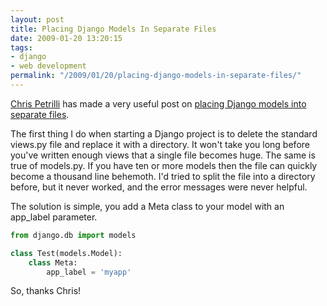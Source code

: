 ```yaml
---
layout: post
title: Placing Django Models In Separate Files
date: 2009-01-20 13:20:15
tags:
- django
- web development
permalink: "/2009/01/20/placing-django-models-in-separate-files/"
---
```

[Chris Petrilli](http://blog.amber.org/) has made a very useful post on [placing Django models into separate
files](http://blog.amber.org/2009/01/19/moving-django-models-into-their-own-module/).

The first thing I do when starting a Django project is to delete the standard views.py file and replace it
with a directory. It won't take you long before you've written enough views that a single file becomes huge.
The same is true of models.py. If you have ten or more models then the file can quickly become a thousand line
behemoth. I'd tried to split the file into a directory before, but it never worked, and the error messages
were never helpful.

The solution is simple, you add a Meta class to your model with an app_label parameter.

```python
from django.db import models

class Test(models.Model):
    class Meta:
        app_label = 'myapp'
```

So, thanks Chris!
